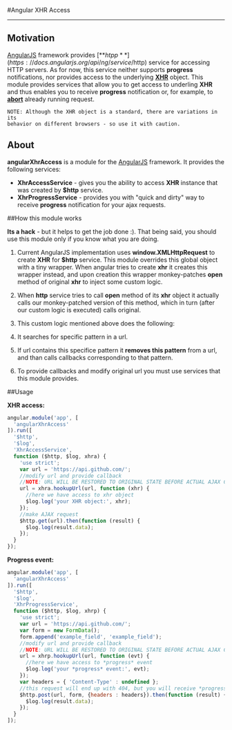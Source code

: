 #Angular XHR Access

---

## Motivation

[AngularJS](http://angularjs.org/) framework provides
[**$htpp**](https://docs.angularjs.org/api/ng/service/$http) service for
accessing HTTP servers. As for now, this service neither supports **progress**
notifications, nor provides access to the underlying
[**XHR**](https://developer.mozilla.org/en-US/docs/Web/API/XMLHttpRequest)
object. This module provides services that allow you to get access
to underling **XHR** and thus enables you to receive
**progress** notification or, for example, to
[**abort**](https://developer.mozilla.org/en-US/docs/Web/API/XMLHttpRequest#abort%28%29)
already running request.

    NOTE: Although the XHR object is a standard, there are variations in its
    behavior on different browsers - so use it with caution.


## About

**angularXhrAccess** is a module for the [AngularJS](http://angularjs.org/)
framework. It provides the following services:

* **XhrAccessService** - gives you the ability to access **XHR** instance that
was created by **$http** service.
* **XhrProgressService** - provides you with "quick and dirty" way to receive
**progress** notification for your ajax requests.

##How this module works

**Its a hack** - but it helps to get the job done :). That being said, you
should use this module only if you know what you are doing.

1. Current AngularJS implementation uses **window.XMLHttpRequest** to create
**XHR** for **$http** service. This module overrides this global object with a
tiny wrapper. When angular tries to create **xhr** it creates this wrapper
instead, and upon creation this wrapper monkey-patches **open** method of
original **xhr** to inject some custom logic.

2. When **http** service tries to call **open** method of its **xhr** object
it actually calls our monkey-patched version of this method, which in turn
(after our custom logic is executed) calls original.

3. This custom logic mentioned above does the following:
  1. It searches for specific pattern in a url.
  2. If url contains this specifice pattern it **removes this pattern**
  from a url, and than calls callbacks corresponding to that pattern.

4. To provide callbacks and modify original url you must use services that
this module provides.


##Usage

**XHR access:**

```js
angular.module('app', [
  'angularXhrAccess'
]).run([
  '$http',
  '$log',
  'XhrAccessService',
  function ($http, $log, xhra) {
    'use strict';
    var url = 'https://api.github.com/';
    //modify url and provide callback
    //NOTE: URL WILL BE RESTORED TO ORIGINAL STATE BEFORE ACTUAL AJAX CALL
    url = xhra.hookupUrl(url, function (xhr) {
      //here we have access to xhr object
      $log.log('your XHR object:', xhr);
    });
    //make AJAX request
    $http.get(url).then(function (result) {
      $log.log(result.data);
    });
  }
});
```

**Progress event:**

```js
angular.module('app', [
  'angularXhrAccess'
]).run([
  '$http',
  '$log',
  'XhrProgressService',
  function ($http, $log, xhrp) {
    'use strict';
    var url = 'https://api.github.com/';
    var form = new FormData();
    form.append('example_field', 'example_field');
    //modify url and provide callback
    //NOTE: URL WILL BE RESTORED TO ORIGINAL STATE BEFORE ACTUAL AJAX CALL
    url = xhrp.hookupUrl(url, function (evt) {
      //here we have access to *progress* event
      $log.log('your *progress* event:', evt);
    });
    var headers = { 'Content-Type' : undefined };
    //this request will end up with 404, but you will receive *progress* event
    $http.post(url, form, {headers : headers}).then(function (result) {
      $log.log(result.data);
    });
  }
]);
```
